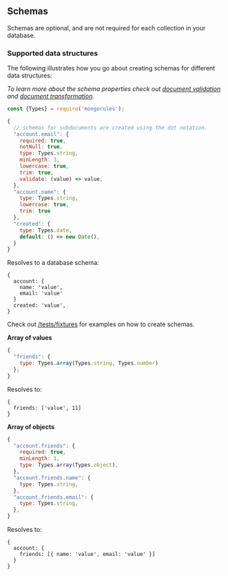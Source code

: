 ## Schemas

Schemas are optional, and are not required for each collection in your database.

### Supported data structures

The following illustrates how you go about creating schemas for different data structures:

*To learn more about the schema properties check out [document validation](https://github.com/iamdevonbutler/mongorules/blob/master/docs/validation.md) and [document transformation](https://github.com/iamdevonbutler/mongorules/blob/master/docs/transformation.md).*

```javascript
const {Types} = require('mongorules');

{
  // schemas for subdocuments are created using the dot notation.
  "account.email": {
    required: true,
    notNull: true,
    type: Types.string,
    minLength: 3,
    lowercase: true,
    trim: true,
    validate: (value) => value,
  },
  "account.name": {
    type: Types.string,
    lowercase: true,
    trim: true
  },
  "created": {
    type: Types.date,
    default: () => new Date(),
  }
}
```

Resolves to a database schema:

```
{
  account: {
    name: 'value',
    email: 'value'
  }
  created: 'value',
}
```
Check out [/tests/fixtures](https://github.com/iamdevonbutler/mongorules/tree/master/tests/fixtures) for examples on how to create schemas.

**Array of values**

```javascript
{
  "friends": {
    type: Types.array(Types.string, Types.number)
  };
}
```

Resolves to:

```
{
  friends: ['value', 11]
}
```

**Array of objects**

```javascript
{  
  "account.friends": {
    required: true,
    minLength: 1,
    type: Types.array(Types.object),
  },
  "account.friends.name": {
    type: Types.string,
  },
  "account.friends.email": {
    type: Types.string,
  },
}
```

Resolves to:

```
{
  account: {
    friends: [{ name: 'value', email: 'value' }]
  }
}
```
